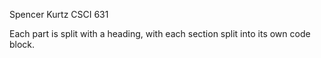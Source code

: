 Spencer Kurtz
CSCI 631

Each part is split with a heading, with each section split into its own code block.